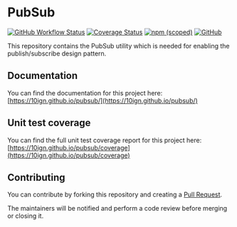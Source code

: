 # PubSub

[![GitHub Workflow Status](https://img.shields.io/github/workflow/status/10ign/pubsub/Publish)](https://github.com/10ign/pubsub/actions/workflows/publish.yml)
[![Coverage Status](https://coveralls.io/repos/github/10ign/pubsub/badge.svg?branch=main)](https://coveralls.io/github/10ign/pubsub?branch=main)
[![npm (scoped)](https://img.shields.io/npm/v/@10ign/pubsub?logo=npm)](https://www.npmjs.com/package/@10ign/pubsub)
[![GitHub](https://img.shields.io/github/license/10ign/pubsub)](https://github.com/10ign/pubsub/blob/main/LICENSE)

This repository contains the PubSub utility which is needed for enabling the
publish/subscribe design pattern.

## Documentation

You can find the documentation for this project here:
[https://10ign.github.io/pubsub/](https://10ign.github.io/pubsub/)

## Unit test coverage

You can find the full unit test coverage report for this project here:
[https://10ign.github.io/pubsub/coverage](https://10ign.github.io/pubsub/coverage)

## Contributing

You can contribute by forking this repository and creating a
[Pull Request](https://github.com/10ign/pubsub/pulls).

The maintainers will be notified and perform a code review before merging or
closing it.
